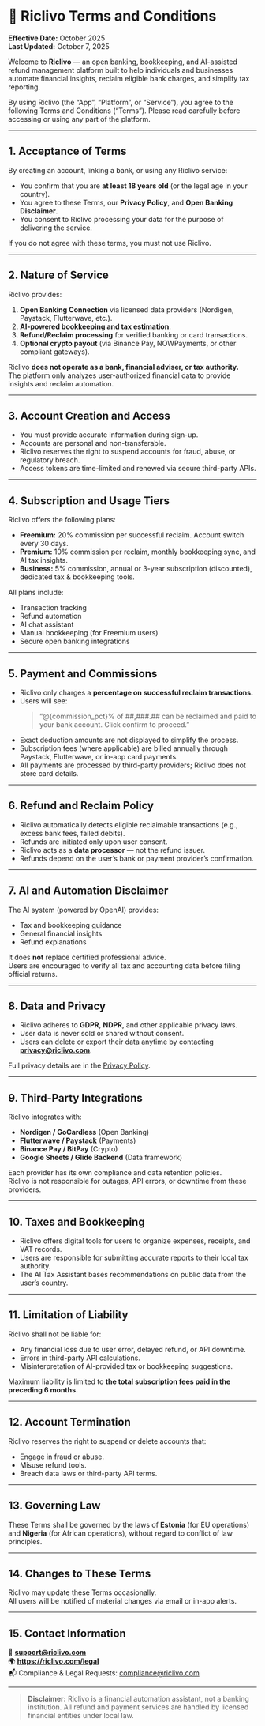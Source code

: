 # 📜 Riclivo Terms and Conditions

**Effective Date:** October 2025  
**Last Updated:** October 7, 2025  

Welcome to **Riclivo** — an open banking, bookkeeping, and AI-assisted refund management platform built to help individuals and businesses automate financial insights, reclaim eligible bank charges, and simplify tax reporting.

By using Riclivo (the “App”, “Platform”, or “Service”), you agree to the following Terms and Conditions (“Terms”). Please read carefully before accessing or using any part of the platform.

---

## 1. Acceptance of Terms
By creating an account, linking a bank, or using any Riclivo service:
- You confirm that you are **at least 18 years old** (or the legal age in your country).
- You agree to these Terms, our **Privacy Policy**, and **Open Banking Disclaimer**.
- You consent to Riclivo processing your data for the purpose of delivering the service.

If you do not agree with these terms, you must not use Riclivo.

---

## 2. Nature of Service
Riclivo provides:
1. **Open Banking Connection** via licensed data providers (Nordigen, Paystack, Flutterwave, etc.).
2. **AI-powered bookkeeping and tax estimation**.
3. **Refund/Reclaim processing** for verified banking or card transactions.
4. **Optional crypto payout** (via Binance Pay, NOWPayments, or other compliant gateways).

Riclivo **does not operate as a bank, financial adviser, or tax authority.**  
The platform only analyzes user-authorized financial data to provide insights and reclaim automation.

---

## 3. Account Creation and Access
- You must provide accurate information during sign-up.
- Accounts are personal and non-transferable.
- Riclivo reserves the right to suspend accounts for fraud, abuse, or regulatory breach.
- Access tokens are time-limited and renewed via secure third-party APIs.

---

## 4. Subscription and Usage Tiers
Riclivo offers the following plans:
- **Freemium:** 20% commission per successful reclaim. Account switch every 30 days.
- **Premium:** 10% commission per reclaim, monthly bookkeeping sync, and AI tax insights.
- **Business:** 5% commission, annual or 3-year subscription (discounted), dedicated tax & bookkeeping tools.

All plans include:
- Transaction tracking
- Refund automation
- AI chat assistant
- Manual bookkeeping (for Freemium users)
- Secure open banking integrations

---

## 5. Payment and Commissions
- Riclivo only charges a **percentage on successful reclaim transactions.**
- Users will see:  
  > “@{commission_pct}% of ##,###.## can be reclaimed and paid to your bank account. Click confirm to proceed.”  
- Exact deduction amounts are not displayed to simplify the process.
- Subscription fees (where applicable) are billed annually through Paystack, Flutterwave, or in-app card payments.
- All payments are processed by third-party providers; Riclivo does not store card details.

---

## 6. Refund and Reclaim Policy
- Riclivo automatically detects eligible reclaimable transactions (e.g., excess bank fees, failed debits).
- Refunds are initiated only upon user consent.
- Riclivo acts as a **data processor** — not the refund issuer.
- Refunds depend on the user’s bank or payment provider’s confirmation.

---

## 7. AI and Automation Disclaimer
The AI system (powered by OpenAI) provides:
- Tax and bookkeeping guidance
- General financial insights
- Refund explanations

It does **not** replace certified professional advice.  
Users are encouraged to verify all tax and accounting data before filing official returns.

---

## 8. Data and Privacy
- Riclivo adheres to **GDPR**, **NDPR**, and other applicable privacy laws.
- User data is never sold or shared without consent.
- Users can delete or export their data anytime by contacting **privacy@riclivo.com**.

Full privacy details are in the [Privacy Policy](./privacy_policy.md).

---

## 9. Third-Party Integrations
Riclivo integrates with:
- **Nordigen / GoCardless** (Open Banking)
- **Flutterwave / Paystack** (Payments)
- **Binance Pay / BitPay** (Crypto)
- **Google Sheets / Glide Backend** (Data framework)

Each provider has its own compliance and data retention policies.  
Riclivo is not responsible for outages, API errors, or downtime from these providers.

---

## 10. Taxes and Bookkeeping
- Riclivo offers digital tools for users to organize expenses, receipts, and VAT records.
- Users are responsible for submitting accurate reports to their local tax authority.
- The AI Tax Assistant bases recommendations on public data from the user’s country.

---

## 11. Limitation of Liability
Riclivo shall not be liable for:
- Any financial loss due to user error, delayed refund, or API downtime.
- Errors in third-party API calculations.
- Misinterpretation of AI-provided tax or bookkeeping suggestions.

Maximum liability is limited to **the total subscription fees paid in the preceding 6 months.**

---

## 12. Account Termination
Riclivo reserves the right to suspend or delete accounts that:
- Engage in fraud or abuse.
- Misuse refund tools.
- Breach data laws or third-party API terms.

---

## 13. Governing Law
These Terms shall be governed by the laws of **Estonia** (for EU operations) and **Nigeria** (for African operations), without regard to conflict of law principles.

---

## 14. Changes to These Terms
Riclivo may update these Terms occasionally.  
All users will be notified of material changes via email or in-app alerts.

---

## 15. Contact Information
📧 **support@riclivo.com**  
🌍 **https://riclivo.com/legal**  
📬 Compliance & Legal Requests: compliance@riclivo.com  

---

> **Disclaimer:** Riclivo is a financial automation assistant, not a banking institution. All refund and payment services are handled by licensed financial entities under local law.

